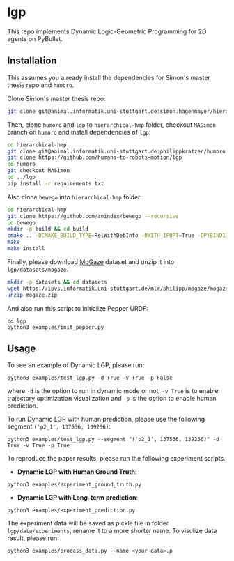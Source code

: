 # lgp

This repo implements Dynamic Logic-Geometric Programming for 2D agents on PyBullet.

## Installation
This assumes you a;ready install the dependencies for Simon's master thesis repo and `humoro`.

Clone Simon's master thesis repo:

```bash
git clone git@animal.informatik.uni-stuttgart.de:simon.hagenmayer/hierarchical-hmp.git
```

Then, clone `humoro` and `lgp` to `hierarchical-hmp` folder, checkout `MASimon` branch on `humoro` and install dependencies of `lgp`:

```bash
cd hierarchical-hmp
git clone git@animal.informatik.uni-stuttgart.de:philippkratzer/humoro.git
git clone https://github.com/humans-to-robots-motion/lgp
cd humoro
git checkout MASimon
cd ../lgp
pip install -r requirements.txt
```

Also clone `bewego` into `hierarchical-hmp` folder:
```bash
cd hierarchical-hmp
git clone https://github.com/anindex/bewego --recursive
cd bewego
mkdir -p build && cd build
cmake .. -DCMAKE_BUILD_TYPE=RelWithDebInfo -DWITH_IPOPT=True -DPYBIND11_PYTHON_VERSION=3.5
make
make install
```

Finally, please download [MoGaze](https://humans-to-robots-motion.github.io/mogaze/) dataset and unzip it into `lgp/datasets/mogaze`.
```bash
mkdir -p datasets && cd datasets
wget https://ipvs.informatik.uni-stuttgart.de/mlr/philipp/mogaze/mogaze.zip
unzip mogaze.zip
```

And also run this script to initialize Pepper URDF:

```
cd lgp
python3 examples/init_pepper.py
```

## Usage

To see an example of Dynamic LGP, please run:

```
python3 examples/test_lgp.py -d True -v True -p False
```

where `-d` is the option to run in dynamic mode or not, `-v True` is to enable trajectory optimization visualization and `-p` is the option to enable human prediction.

To run Dynamic LGP with human prediction, please use the following segment `('p2_1', 137536, 139256)`:

```
python3 examples/test_lgp.py --segment "('p2_1', 137536, 139256)" -d True -v True -p True
```

To reproduce the paper results, please run the following experiment scripts.
- **Dynamic LGP with Human Ground Truth**:

```
python3 examples/experiment_ground_truth.py
```

- **Dynamic LGP with Long-term prediction**:

```
python3 examples/experiment_prediction.py
```

The experiment data will be saved as pickle file in folder `lgp/data/experiments`, rename it to a more shorter name. To visulize data result, please run:

```
python3 examples/process_data.py --name <your data>.p
```